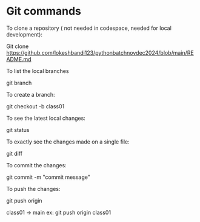 # Git commands

To clone a repository ( not needed in codespace, needed for local development):

Git clone https://github.com/lokeshbandi123/pythonbatchnovdec2024/blob/main/README.md

To list the local branches

git branch

To create a branch:

  git checkout -b class01

To see the latest local changes:

   git status

To exactly see the changes made on a single file:

   git diff

To commit the changes:

   git commit -m "commit message"

To push the changes:

git push origin <sourcebranch>

   class01 -> main
   ex: git push origin class01


